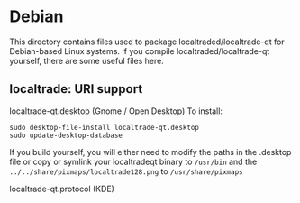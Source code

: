 
Debian
====================
This directory contains files used to package localtraded/localtrade-qt
for Debian-based Linux systems. If you compile localtraded/localtrade-qt yourself, there are some useful files here.

## localtrade: URI support ##


localtrade-qt.desktop  (Gnome / Open Desktop)
To install:

	sudo desktop-file-install localtrade-qt.desktop
	sudo update-desktop-database

If you build yourself, you will either need to modify the paths in
the .desktop file or copy or symlink your localtradeqt binary to `/usr/bin`
and the `../../share/pixmaps/localtrade128.png` to `/usr/share/pixmaps`

localtrade-qt.protocol (KDE)

